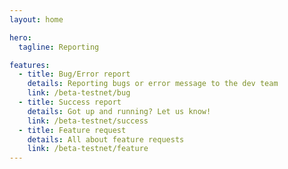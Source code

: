 ```yaml
---
layout: home

hero:
  tagline: Reporting

features:
  - title: Bug/Error report
    details: Reporting bugs or error message to the dev team
    link: /beta-testnet/bug
  - title: Success report
    details: Got up and running? Let us know!
    link: /beta-testnet/success
  - title: Feature request
    details: All about feature requests
    link: /beta-testnet/feature
---
```

